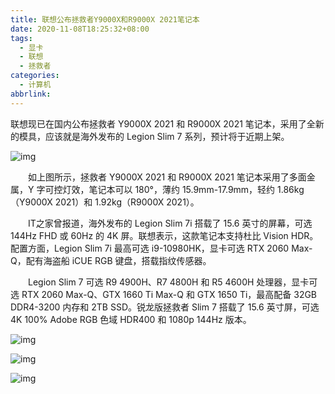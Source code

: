 ```yaml
---
title: 联想公布拯救者Y9000X和R9000X 2021笔记本
date: 2020-11-08T18:25:32+08:00
tags:
  - 显卡
  - 联想
  - 拯救者
categories:
  - 计算机
abbrlink:
---
```


联想现已在国内公布拯救者 Y9000X 2021 和 R9000X 2021 笔记本，采用了全新的模具，应该就是海外发布的 Legion Slim 7 系列，预计将于近期上架。

![img](https://cdn.jsdelivr.net/gh/yakeing/Documentation@main/Hexo/images/2422-kcaeqzx1242321.jpg)

　　如上图所示，拯救者 Y9000X 2021 和 R9000X 2021 笔记本采用了多面金属，Y 字可控灯效，笔记本可以 180°，薄约 15.9mm-17.9mm，轻约 1.86kg（Y9000X 2021）和 1.92kg（R9000X 2021）。

　　IT之家曾报道，海外发布的 Legion Slim 7i 搭载了 15.6 英寸的屏幕，可选 144Hz FHD 或 60Hz 的 4K 屏。联想表示，这款笔记本支持杜比 Vision HDR。配置方面，Legion Slim 7i 最高可选 i9-10980HK，显卡可选 RTX 2060 Max-Q，配有海盗船 iCUE RGB 键盘，搭载指纹传感器。

　　Legion Slim 7 可选 R9 4900H、R7 4800H 和 R5 4600H 处理器，显卡可选 RTX 2060 Max-Q、GTX 1660 Ti Max-Q 和 GTX 1650 Ti，最高配备 32GB DDR4-3200 内存和 2TB SSD。锐龙版拯救者 Slim 7 搭载了 15.6 英寸屏，可选 4K 100% Adobe RGB 色域 HDR400 和 1080p 144Hz 版本。

![img](https://cdn.jsdelivr.net/gh/yakeing/Documentation@main/Hexo/images/5ff9-kcaeqzx1242325.jpg)

![img](https://cdn.jsdelivr.net/gh/yakeing/Documentation@main/Hexo/images/771c-kcaeqzx1242529.jpg)

![img](https://cdn.jsdelivr.net/gh/yakeing/Documentation@main/Hexo/images/3435-kcaeqzx1242528.jpg)